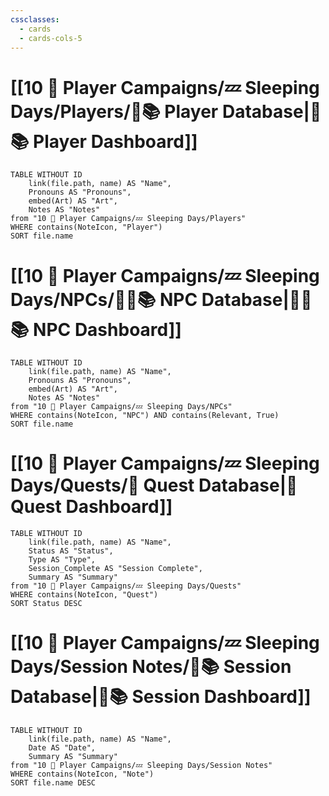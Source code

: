 ```yaml
---
cssclasses:
  - cards
  - cards-cols-5
---
```


# [[10 🧙 Player Campaigns/💤 Sleeping Days/Players/🧙📚 Player Database|🧙📚 Player Dashboard]]
```dataview
TABLE WITHOUT ID 
	link(file.path, name) AS "Name", 
	Pronouns AS "Pronouns",
	embed(Art) AS "Art",
	Notes AS "Notes"
from "10 🧙 Player Campaigns/💤 Sleeping Days/Players"
WHERE contains(NoteIcon, "Player")
SORT file.name
```

# [[10 🧙 Player Campaigns/💤 Sleeping Days/NPCs/👨‍🌾📚 NPC Database|👨‍🌾📚 NPC Dashboard]]
```dataview
TABLE WITHOUT ID 
	link(file.path, name) AS "Name", 
	Pronouns AS "Pronouns",
	embed(Art) AS "Art",
	Notes AS "Notes"
from "10 🧙 Player Campaigns/💤 Sleeping Days/NPCs"
WHERE contains(NoteIcon, "NPC") AND contains(Relevant, True)
SORT file.name
```

# [[10 🧙 Player Campaigns/💤 Sleeping Days/Quests/🎯 Quest Database|🎯 Quest Dashboard]]
```dataview
TABLE WITHOUT ID 
	link(file.path, name) AS "Name",
	Status AS "Status",
	Type AS "Type",
	Session_Complete AS "Session Complete",
	Summary AS "Summary"
from "10 🧙 Player Campaigns/💤 Sleeping Days/Quests"
WHERE contains(NoteIcon, "Quest")
SORT Status DESC
```

# [[10 🧙 Player Campaigns/💤 Sleeping Days/Session Notes/🧻📚 Session Database|🧻📚 Session Dashboard]]
```dataview
TABLE WITHOUT ID 
	link(file.path, name) AS "Name", 
	Date AS "Date",
	Summary AS "Summary"
from "10 🧙 Player Campaigns/💤 Sleeping Days/Session Notes"
WHERE contains(NoteIcon, "Note")
SORT file.name DESC
```
